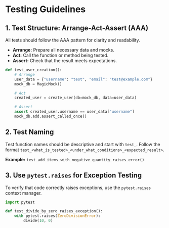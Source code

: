 # Testing Guidelines

## 1. Test Structure: Arrange-Act-Assert (AAA)

All tests should follow the AAA pattern for clarity and readability.

- **Arrange:** Prepare all necessary data and mocks.
- **Act:** Call the function or method being tested.
- **Assert:** Check that the result meets expectations.

```python
def test_user_creation():
    # Arrange
    user_data = {"username": "test", "email": "test@example.com"}
    mock_db = MagicMock()

    # Act
    created_user = create_user(db=mock_db, data=user_data)

    # Assert
    assert created_user.username == user_data["username"]
    mock_db.add.assert_called_once()
```

## 2. Test Naming

Test function names should be descriptive and start with `test_`. Follow the format `test_<what_is_tested>_<under_what_conditions>_<expected_result>`.

**Example:** `test_add_items_with_negative_quantity_raises_error()`

## 3. Use `pytest.raises` for Exception Testing

To verify that code correctly raises exceptions, use the `pytest.raises` context manager.

```python
import pytest

def test_divide_by_zero_raises_exception():
    with pytest.raises(ZeroDivisionError):
        divide(10, 0)
``` 